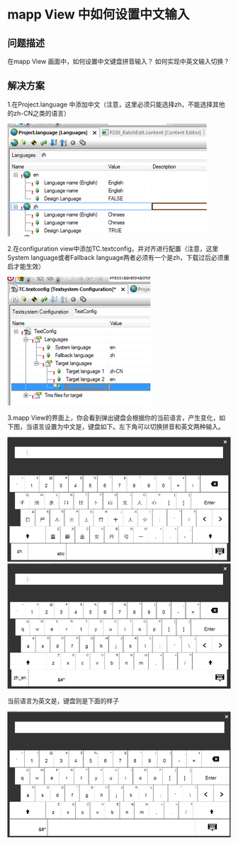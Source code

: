 # mapp View 中如何设置中文输入
## 问题描述
在mapp View 画面中，如何设置中文键盘拼音输入？ 如何实现中英文输入切换？


## 解决方案

1.在Project.language 中添加中文（注意，这里必须只能选择zh，不能选择其他的zh-CN之类的语言）

![Img](./FILES/020mapp%20View%20中如何设置中文输入.md/img-20220620093106.png)

2.在configuration view中添加TC.textconfig，并对齐进行配置（注意，这里System language或者Fallback language两者必须有一个是zh，下载过后必须重启才能生效）

![Img](./FILES/020mapp%20View%20中如何设置中文输入.md/img-20220620093117.png)

3.mapp View的界面上，你会看到弹出键盘会根据你的当前语言，产生变化，如下图，当语言设置为中文是，键盘如下。左下角可以切换拼音和英文两种输入。
   
![Img](./FILES/020mapp%20View%20中如何设置中文输入.md/img-20220620093219.png)
![Img](./FILES/020mapp%20View%20中如何设置中文输入.md/img-20220620093228.png)

当前语言为英文是，键盘则是下面的样子

![Img](./FILES/020mapp%20View%20中如何设置中文输入.md/img-20220620093233.png)
